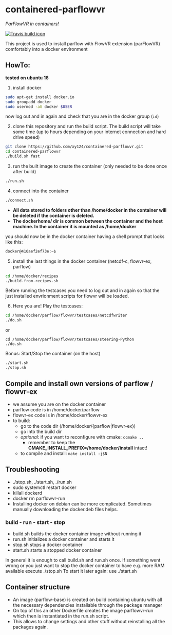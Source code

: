 # containered-parflowvr
*ParFlowVR in containers!*

[![Travis build icon](https://travis-ci.com/xy124/containered-parflowvr.svg?branch=master)](https://travis-ci.com/xy124/containered-parflowvr)

This project is used to install parflow with FlowVR extension (parFlowVR) comfortably
into a docker environment

## HowTo:
**tested on ubuntu 16**

1. install docker
```bash
sudo apt-get install docker.io
sudo groupadd docker
sudo usermod -aG docker $USER
```
now log out and in again and check that you are in the docker group (`id`)

2. clone this repository and run the build script. The build script will take some time
(up to hours depending on your internet connection and hard drive speed)
```bash
git clone https://github.com/xy124/containered-parflowvr.git
cd containered-parflowvr
./build.sh fast
```

3. run the built image to create the container (only needed to be done once after build)
```bash
./run.sh
```

4. connect into the container
```bash
./connect.sh
```
  - **All data stored to folders other than /home/docker in the container will be deleted if the container is deleted.**
  - **The dockerhome/ dir is common between the container and the host machine. In the container it is mounted as /home/docker**


you should now be in the docker container having a shell prompt that looks like this:
```bash
docker@410aef2ef73e:~$
```

5. install the last things in the docker container (netcdf-c, flowvr-ex, parflow)
```bash
cd /home/docker/recipes
./build-from-recipes.sh
```
Before running the testcases you need to log out and in again so that the just
installed envrionment scripts for flowvr will be loaded.

6. Here you are! Play the testcases:
```bash
cd /home/docker/parflow/flowvr/testcases/netcdfwriter
./do.sh
```
or
```
cd /home/docker/parflow/flowvr/testcases/steering-Python
./do.sh
```

Bonus: Start/Stop the container (on the host)
```bash
./start.sh
./stop.sh
```

## Compile and install own versions of parflow / flowvr-ex
- we assume you are on the docker container
- parflow code is in /home/docker/parflow
- flowvr-ex code is in /home/docker/flowvr-ex
- to build:
  - go to the code dir (/home/docker/{parflow|flowvr-ex})
  - go into the build dir
  - _optional:_ if you want to reconfigure with cmake: `ccmake ..`
    - remember to keep the **CMAKE_INSTALL_PREFIX=/home/docker/install** intact!
  - to compile and install: `make install -j$N`

## Troubleshooting
- ./stop.sh, ./start.sh, ./run.sh
- sudo systemctl restart docker
- killall dockerd
- docker rm parflowvr-run
- Installing docker on debian can be more complicated. Sometimes manually downloading the docker.deb files helps.

### build - run - start - stop
- build.sh builds the docker container image without running it
- run.sh initializes a docker container and starts it
- stop.sh stops a docker container
- start.sh starts a stopped docker container

In general it is enough to call build.sh and run.sh once. If something went wrong or you just want to stop
the docker container to have e.g. more RAM available execute ./stop.sh
To start it later again: use ./start.sh


## Container structure
- An image (parflow-base) is created on build containing ubuntu with all the necessary dependencies
installable through the package manager
- On top of this an other Dockerfile creates the image parflowvr-run which then is instantiated in the run.sh script.
- This allows to change settings and other stuff without reinstalling all the packages again.
